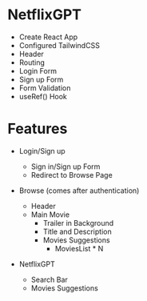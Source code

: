 # NetflixGPT
- Create React App
- Configured TailwindCSS
- Header
- Routing
- Login Form
- Sign up Form
- Form Validation
- useRef() Hook

# Features
- Login/Sign up
   - Sign in/Sign up Form
   - Redirect to Browse Page
- Browse (comes after authentication) 
    - Header
    - Main Movie
       - Trailer in Background
       - Title and Description
       - Movies Suggestions
            - MoviesList * N

- NetflixGPT
    - Search Bar
    - Movies Suggestions